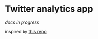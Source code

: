 # Twitter analytics app

*docs in progress*

inspired by [this repo](https://github.com/jmcmt87/spark_app_twitter)
